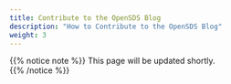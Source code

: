 ```yaml
---
title: Contribute to the OpenSDS Blog
description: "How to Contribute to the OpenSDS Blog"
weight: 3
---
```



{{% notice note %}}
This page will be updated shortly.  
{{% /notice %}}
